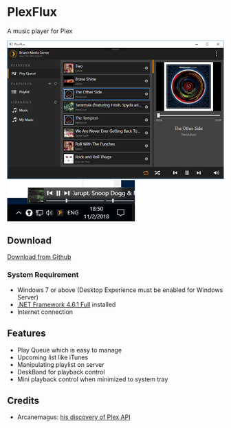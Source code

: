 # PlexFlux
A music player for Plex

![Screenshot](images/screenshot.png "Screenshot")  
![Screenshot 2](images/screenshot_2.png "Screenshot 2")

## Download
[Download from Github](https://github.com/brian9206/PlexFlux/releases/latest)

### System Requirement
* Windows 7 or above (Desktop Experience must be enabled for Windows Server)
* [.NET Framework 4.6.1 Full](https://www.microsoft.com/en-us/download/details.aspx?id=49982) installed
* Internet connection

## Features
- Play Queue which is easy to manage
- Upcoming list like iTunes
- Manipulating playlist on server
- DeskBand for playback control
- Mini playback control when minimized to system tray

## Credits
- Arcanemagus: [his discovery of Plex API](https://github.com/Arcanemagus/plex-api/wiki)
